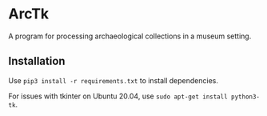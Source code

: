 # ArcTk
A program for processing archaeological collections in a museum setting.

## Installation
Use `pip3 install -r requirements.txt` to install dependencies.

For issues with tkinter on Ubuntu 20.04, use `sudo apt-get install python3-tk`.
